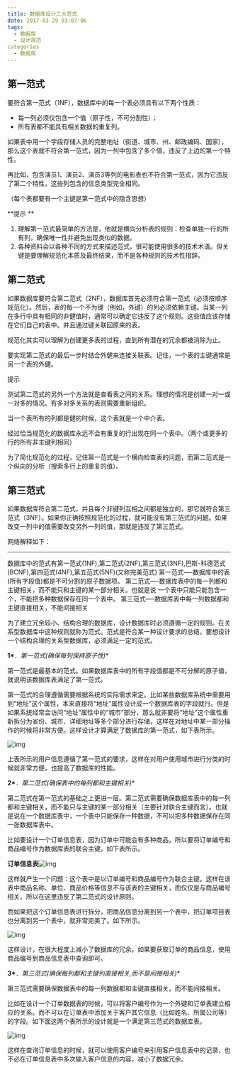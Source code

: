 ```yaml
---
title: 数据库设计三大范式
date: 2017-03-29 03:07:06
tags:
  - 数据库
  - 设计规范
categories
  - 数据库
---
```


## 第一范式

要符合第一范式（1NF），数据库中的每一个表必须具有以下两个性质：

- 每一列必须仅包含一个值（原子性，不可分割性）；
- 所有表都不能具有相关数据的重复列。

如果表中用一个字段存储人员的完整地址（街道、城市、州、邮政编码、国家），那么这个表就不符合第一范式，因为一列中包含了多个值，违反了上边的第一个特性。

再比如，包含演员1、演员2、演员3等列的电影表也不符合第一范式，因为它违反了第二个特性，这些列包含的信息类型完全相同。

（每个表都要有一个主键是第一范式中的隐含思想）

**提示 **

1. 理解第一范式最简单的方法是，他就是横向分析表的规则：检查单独一行的所有列，确保唯一性并避免出现类似的数据。
2. 各种资料会以各种不同的方式来描述范式，很可能使用很多的技术术语。但关键是要理解规范化本质及最终结果，而不是各种规则的技术性措辞。

## 第二范式

如果数据库要符合第二范式（2NF），数据库首先必须符合第一范式（必须按顺序规范化）。然后，表的每一个不为键（例如，外键）的列必须依赖主键。当某一列在多行中具有相同的非健值时，通常可以确定它违反了这个规则。这些值应该存储在它们自己的表中。并且通过键关联回原来的表。

规范化其实可以理解为创建更多表的过程，直到所有潜在的冗余都被消除为止。

要实现第二范式的最后一步时结合外健来连接关联表。记住，一个表的主键通常是另一个表的外健。

提示

测试第二范式的另外一个方法就是查看表之间的关系。理想的情况是创建一对一或一对多的情况。有多对多关系的表则需要重新组织。

当一个表所有的列都是健的时候，这个表就是一个中介表。

经过恰当规范化的数据库永远不会有重复的行出现在同一个表中。（两个或更多的行的所有非主键列相同）

为了简化规范化的过程，记住第一范式是一个横向检查表的问题，而第二范式是一个纵向的分析（搜索多行上的重复的值）。

## 第三范式

如果数据库符合第二范式，并且每个非键列互相之间都是独立的，那它就符合第三范式（3NF）。如果你正确按照规范化的过程，就可能没有第三范式的问题。如果改变一列中的值需要改变另外一列的值，那就是违反了第三范式。

网络解释如下：

------

数据库中的范式有第一范式(1NF),第二范式(2NF),第三范式(3NF),巴斯-科德范式(BCNF),第四范式(4NF),第五范式(5NF)(又称完美范式) 第一范式—-数据库中的表(所有字段值)都是不可分割的原子数据项。 第二范式—-数据库表中的每一列都和主键相关，而不能只和主键的某一部分相关。也就是说 一个表中只能只能包含一个，不能把多种数据保存在同一个表中。 第三范式—-数据库表中每一列数据都和主键直接相关，不能间接相关

为了建立冗余较小、结构合理的数据库，设计数据库时必须遵循一定的规则。在关系型数据库中这种规则就称为范式。范式是符合某一种设计要求的总结。要想设计一个结构合理的关系型数据库，必须满足一定的范式。

**1\****．第一范式(确保每列保持原子性)**

第一范式是最基本的范式。如果数据库表中的所有字段值都是不可分解的原子值，就说明该数据库表满足了第一范式。

第一范式的合理遵循需要根据系统的实际需求来定。比如某些数据库系统中需要用到“地址”这个属性，本来直接将“地址”属性设计成一个数据库表的字段就行。但是如果系统经常会访问“地址”属性中的“城市”部分，那么就非要将“地址”这个属性重新拆分为省份、城市、详细地址等多个部分进行存储，这样在对地址中某一部分操作的时候将非常方便。这样设计才算满足了数据库的第一范式，如下表所示。

![img](http://pic002.cnblogs.com/images/2012/270324/2012040114023352.png)

上表所示的用户信息遵循了第一范式的要求，这样在对用户使用城市进行分类的时候就非常方便，也提高了数据库的性能。

**2\****．第二范式(确保表中的每列都和主键相关)**

第二范式在第一范式的基础之上更进一层。第二范式需要确保数据库表中的每一列都和主键相关，而不能只与主键的某一部分相关（主要针对联合主键而言）。也就是说在一个数据库表中，一个表中只能保存一种数据，不可以把多种数据保存在同一张数据库表中。

比如要设计一个订单信息表，因为订单中可能会有多种商品，所以要将订单编号和商品编号作为数据库表的联合主键，如下表所示。

**订单信息表**![img](http://pic002.cnblogs.com/images/2012/270324/2012040114063976.png)

这样就产生一个问题：这个表中是以订单编号和商品编号作为联合主键。这样在该表中商品名称、单位、商品价格等信息不与该表的主键相关，而仅仅是与商品编号相关。所以在这里违反了第二范式的设计原则。

而如果把这个订单信息表进行拆分，把商品信息分离到另一个表中，把订单项目表也分离到另一个表中，就非常完美了。如下所示。

![img](http://pic002.cnblogs.com/images/2012/270324/2012040114082156.png)

这样设计，在很大程度上减小了数据库的冗余。如果要获取订单的商品信息，使用商品编号到商品信息表中查询即可。

**3\****．第三范式(确保每列都和主键列直接相关,而不是间接相关)**

第三范式需要确保数据表中的每一列数据都和主键直接相关，而不能间接相关。

比如在设计一个订单数据表的时候，可以将客户编号作为一个外键和订单表建立相应的关系。而不可以在订单表中添加关于客户其它信息（比如姓名、所属公司等）的字段。如下面这两个表所示的设计就是一个满足第三范式的数据库表。

![img](http://pic002.cnblogs.com/images/2012/270324/2012040114105477.png)

这样在查询订单信息的时候，就可以使用客户编号来引用客户信息表中的记录，也不必在订单信息表中多次输入客户信息的内容，减小了数据冗余。